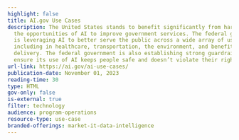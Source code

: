 ```yaml
---
highlight: false
title: AI.gov Use Cases
description: The United States stands to benefit significantly from harnessing
  the opportunities of AI to improve government services. The federal government
  is leveraging AI to better serve the public across a wide array of use cases,
  including in healthcare, transportation, the environment, and benefits
  delivery. The federal government is also establishing strong guardrails to
  ensure its use of AI keeps people safe and doesn’t violate their rights.
url-link: https://ai.gov/ai-use-cases/
publication-date: November 01, 2023
reading-time: 30
type: HTML
gov-only: false
is-external: true
filter: technology
audience: program-operations
resource-type: use-case
branded-offerings: market-it-data-intelligence
---
```

